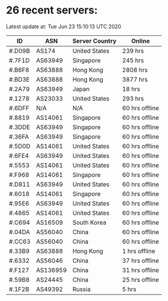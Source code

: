 # 26 recent servers:

Latest update at: Tue Jun 23 15:10:13 UTC 2020

| ID | ASN | Server Country | Online |
| -- | --- | -------------- | ------ |
| #.D09B | AS174 | United States | 239 hrs |
| #.7F1D | AS63949 | Singapore | 245 hrs |
| #.B6F8 | AS63888 | Hong Kong | 2808 hrs |
| #.BD3E | AS63888 | Hong Kong | 3877 hrs |
| #.2A79 | AS63949 | Japan | 18 hrs |
| #.1278 | AS23033 | United States | 293 hrs |
| #.6DFF | N/A | N/A | 60 hrs offline |
| #.8819 | AS14061 | Singapore | 60 hrs offline |
| #.3DDE | AS63949 | Singapore | 60 hrs offline |
| #.36FA | AS63949 | Singapore | 60 hrs offline |
| #.5D0D | AS14061 | United States | 60 hrs offline |
| #.6FE4 | AS63949 | United States | 60 hrs offline |
| #.5553 | AS14061 | United States | 60 hrs offline |
| #.F968 | AS14061 | Singapore | 60 hrs offline |
| #.D811 | AS63949 | United States | 60 hrs offline |
| #.6018 | AS14061 | Singapore | 60 hrs offline |
| #.95E6 | AS63949 | United States | 60 hrs offline |
| #.4865 | AS14061 | United States | 60 hrs offline |
| #.C694 | AS16509 | South Korea | 60 hrs offline |
| #.04DA | AS56040 | China | 60 hrs offline |
| #.CC63 | AS56040 | China | 60 hrs offline |
| #.33B9 | AS63888 | Hong Kong | 1 hrs offline |
| #.6332 | AS56046 | China | 37 hrs offline |
| #.F127 | AS136959 | China | 31 hrs offline |
| #.59B8 | AS24445 | China | 25 hrs offline |
| #.1F2B | AS49392 | Russia | 5 hrs |

